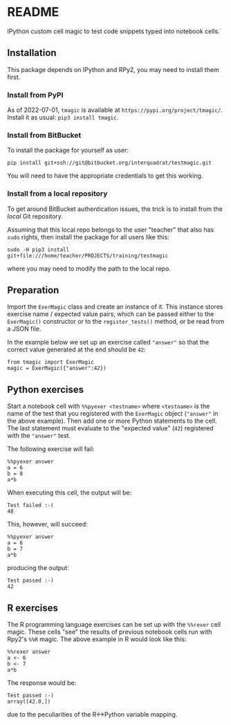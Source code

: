# README

IPython custom cell magic to test code snippets typed into notebook cells.

## Installation

This package depends on IPython and RPy2, you may need to install them first.

### Install from PyPI

As of 2022-07-01, `tmagic` is available at `https://pypi.org/project/tmagic/`.
Install it as usual: `pip3 install tmagic`.

### Install from BitBucket

To install the package for yourself as user:

`pip install git+ssh://git@bitbucket.org/interquadrat/testmagic.git`

You will need to have the appropriate credentials to get this working.

### Install from a local repository

To get around BitBucket authentication issues, the trick is to install
from the _local_ Git repository.

Assuming that this local repo belongs to the user "teacher" that also has `sudo` rights,
then install the package for all users like this:

`sudo -H pip3 install git+file:///home/teacher/PROJECTS/training/testmagic`

where you may need to modify the path to the local repo.

## Preparation

Import the `ExerMagic` class and create an instance of it.
This instance stores exercise name / expected value pairs,
which can be passed either to the `ExerMagic()` constructor
or to the `register_tests()` method,
or be read from a JSON file.

In the example below we set up an exercise called `"answer"`
so that the correct value generated at the end should be `42`:

```
from tmagic import ExerMagic
magic = ExerMagic({"answer":42})
```

## Python exercises

Start a notebook cell with `%%pyexer <testname>` where `<testname>` is the name of the test
that you registered with the `ExerMagic` object (`"answer"` in the above example).
Then add one or more Python statements to the cell. 
The last statement must evaluate to the "expected value" (`42`) 
registered with the `"answer"` test.

The following exercise will fail:

```
%%pyexer answer
a = 6
b = 8
a*b
```

When executing this cell, the output will be:

```
Test failed :-(
48
```

This, however, will succeed:

```
%%pyexer answer
a = 6
b = 7
a*b
```

producing the output:

```
Test passed :-)
42
```
## R exercises

The R programming language exercises can be set up with the
`%%rexer` cell magic. These cells "see" the results of previous
notebook cells run with Rpy2's `%%R` magic. The above example
in R would look like this:

```
%%rexer answer
a <- 6
b <- 7
a*b
```

The response would be:

```
Test passed :-)
array([42.0,])
```

due to the peculiarities of the R<->Python variable mapping.